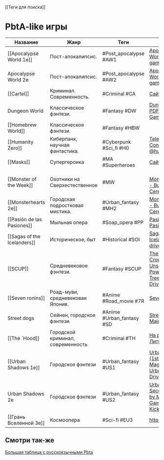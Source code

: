 [[Теги для поиска]]

# PbtA-like игры

| Название                    | Жанр                              | Теги                      | Ссылки                                                                                                                                                                                 |
| --------------------------- | --------------------------------- | ------------------------- | -------------------------------------------------------------------------------------------------------------------------------------------------------------------------------------- |
| [[Apocalypse World 1e]]     | Пост-апокалипсис.                 | #Post_apocalypse #AW1     | [Apocalypse World – lumpley games](https://lumpley.games/apocalypseworld/)                                                                                                             |
| Apocalypse World 2e         | Пост-апокалипсис.                 | #Post_apocalypse #AW2     | [Apocalypse World – lumpley games](https://lumpley.games/apocalypseworld/)                                                                                                             |
| [[Cartel]]                  | Криминал. Современность.          | #Criminal #CA             | [Сайт издания](https://magpiegames.com/pages/cartel)                                                                                                                                   |
| Dungeon World               | Классическое фэнтези.             | #Fantasy #DW              | [Dungeon World PDF – Indigo Games](https://indigogames.ru/product/dw-pdf/)                                                                                                             |
| [[Homebrew World]]          | Классическое фэнтези.             | #Fantasy #HBW             |                                                                                                                                                                                        |
| [[Humanity Zero]]           | Киберпанк, научная фантастика.    | #Cyberpunk  #Sci_fi #H0   | [Telegram: Contact @humanity\_zero](https://t.me/humanity_zero)                                                                                                                        |
| [[Masks]]                   | Супергероика                      | #MA #Superheroes          | [Сайт издания](https://magpiegames.com/pages/masks)                                                                                                                                    |
| [[Monster of the Week]]     | Охотники на Сверхестественное     | #MW                       | <br>[Monsterhearts 2 - Buried Without Ceremony](https://buriedwithoutceremony.com/monsterhearts)                                                                                       |
| [[Monsterhearts 2e]]        | Городская подростковая мистика.   | #Urban_fantasy #MH2       | [Monsterhearts 2 - Buried Without Ceremony](https://buriedwithoutceremony.com/monsterhearts)                                                                                           |
| [[Pasión de las Pasiones]]  | Мыльная опера                     | #Soap_opera #PP           | [Pasión de las Pasiones](https://preview.drivethrurpg.com/en/product/409558?affiliate_id=948609)                                                                                       |
| [[Sagas of the Icelanders]] | Историческое, быт                 | #Historical #SOI          | [Sagas of the Icelanders - drivethrurpg](https://preview.drivethrurpg.com/en/product/254224/Sagas-of-the-Icelanders)                                                                   |
| [[SCUP]]                    | Средневековое фэнтези.            | #Fantasy #SCUP            | [The Sword, The Crown, and The Unspeakable Power - Wheel Tree Press \| DriveThruRPG](https://preview.drivethrurpg.com/en/product/239692/The-Sword-The-Crown-and-The-Unspeakable-Power) |
| [[Seven ronins]]            | Роад-муви, средневековая Япония.  | #Anime #Road_movie #7R    | [Seven ronins](https://rpgbook.ru/Seven_ronins)                                                                                                                                        |
| Street dogs                 | Сейнен, городское фэнтези.        | #Anime #Urban_fantasy #SD | [Street dogs by Major\_Blaskowitz](https://major-blaskowitz.itch.io/street-dogs)                                                                                                       |
| [[The `Hood]]               | Городской криминал, современность | #Criminal #TH             | [На раёне  - Литрес](https://www.litres.ru/book/dzheyms-allen/na-raene-18151333/chitat-onlayn/)                                                                                        |
| [[Urban Shadows 1e]]        | Городское фэнтези                 | #Urban_fantasy #US1       | [Urban Shadows (1st Ed.) - Magpie Games \| Urban Shadows \| DriveThruRPG](https://preview.drivethrurpg.com/en/product/153464/Urban-Shadows-1st-Ed)                                     |
| Urban Shadows 2e            | Городское фэнтези                 | #Urban_fantasy #US2       | [Urban Shadows: Second Edition by Magpie Games — Kickstarter](https://www.kickstarter.com/projects/magpiegames/urban-shadows-second-edition)                                           |
| [[Грань Вселенной 3e]]      | Космоопера                        | #Sci-fi #EU3              | http://eotvrpg.ru/                                                                                                                                                                     |

## Смотри так-же
[Большая таблица с русскоязычными Pbta](https://docs.google.com/spreadsheets/d/1YcUKNyM_m6SVVek65giyBSm5zjThc6mhHUFl6MWAgZU/edit)